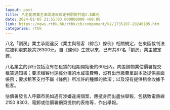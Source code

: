 ```yaml
---
layout: post
title: 八名劏房業主承認違反規定判罰款共逾2.6萬元
date: 2024-01-05 21:51:03.000000000 +08:00
link: https://news.rthk.hk/rthk/ch/component/k2/1735107-20240105.htm
categories: rthk
---
```


八名「劏房」業主承認違反《業主與租客（綜合）條例》相關規定，在東區裁判法院被判處罰款共26300元。自《條例》生效以來，已有共87名「劏房」業主被定罪。
 
八名業主的罪行包括沒有在租賃的租期開始後的60日內，向差餉物業估價署提交租賃通知書；要求租客付還經分攤的水或電費時，沒有出示繳費單副本及提供書面帳目；要求租客支付不屬《條例》所准許的種類的款項；以及沒有提供租金收據予租客。

估價署發言人呼籲市民如遇有涉嫌違規個案，應挺身而出盡快舉報，包括致電熱線2150 8303、電郵或估價署網頁提供的表格等，作出舉報。
